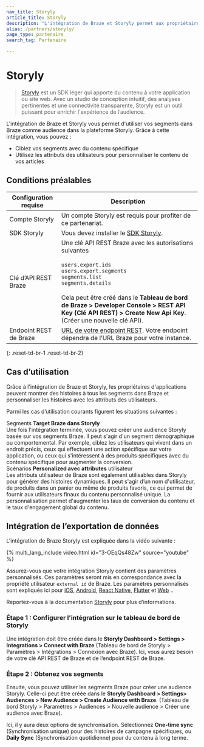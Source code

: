 ```yaml
---
nav_title: Storyly
article_title: Storyly
description: "L'intégration de Braze et Storyly permet aux propriétaires d'applications de cibler leurs segments et d'alimenter Braze avec davantage de données first-party."
alias: /partners/storyly/
page_type: partenaire
search_tag: Partenaire

---
```


# Storyly

> [Storyly](https://www.storyly.io/) est un SDK léger qui apporte du contenu à votre application ou site web. Avec un studio de conception intuitif, des analyses pertinentes et une connectivité transparente, Storyly est un outil puissant pour enrichir l'expérience de l’audience. 

L'intégration de Braze et Storyly vous permet d'utiliser vos segments dans Braze comme audience dans la plateforme Storyly. Grâce à cette intégration, vous pouvez :
- Ciblez vos segments avec du contenu spécifique
- Utilisez les attributs des utilisateurs pour personnaliser le contenu de vos articles

## Conditions préalables

| Configuration requise | Description |
| ----------- | ----------- |
| Compte Storyly | Un compte Storyly est requis pour profiter de ce partenariat. |
| SDK Storyly | Vous devez installer le [SDK Storyly](https://integration.storyly.io/). |
| Clé d’API REST Braze | Une clé API REST Braze avec les autorisations suivantes <br><br> `users.export.ids`<br> `users.export.segments`<br> `segments.list`<br> `segments.details` <br><br> Cela peut être créé dans le **Tableau de bord de Braze > Developer Console > REST API Key (Clé API REST) > Create New Api Key**.  (Créer une nouvelle clé API).|
| Endpoint REST de Braze | [URL de votre endpoint REST][1]. Votre endpoint dépendra de l’URL Braze pour votre instance. |
{: .reset-td-br-1 .reset-td-br-2}

## Cas d’utilisation

Grâce à l'intégration de Braze et Storyly, les propriétaires d'applications peuvent montrer des histoires à tous les segments dans Braze et personnaliser les histoires avec les attributs des utilisateurs.

Parmi les cas d’utilisation courants figurent les situations suivantes :

Segments __Target Braze dans Storyly__<br>Une fois l'intégration terminée, vous pouvez créer une audience Storyly basée sur vos segments Braze. Il peut s'agir d'un segment démographique ou comportemental. Par exemple, ciblez les utilisateurs qui vivent dans un endroit précis, ceux qui effectuent une action spécifique sur votre application, ou ceux qui s'intéressent à des produits spécifiques avec du contenu spécifique pour augmenter la conversion.<br>
Scénarios __Personalized avec attributes__ utilisateur<br>Les attributs utilisateur de Braze sont également utilisables dans Storyly pour générer des histoires dynamiques. Il peut s'agir d’un nom d'utilisateur, de produits dans un panier ou même de produits favoris, ce qui permet de fournir aux utilisateurs finaux du contenu personnalisé unique. La personnalisation permet d'augmenter les taux de conversion du contenu et le taux d'engagement global du contenu.

## Intégration de l’exportation de données

L'intégration de Braze Storyly est expliquée dans la vidéo suivante :

{% multi_lang_include video.html id="3-OEqQs48Zw" source="youtube" %}

Assurez-vous que votre intégration Storyly contient des paramètres personnalisés. Ces paramètres seront mis en correspondance avec la propriété utilisateur `external id` de Braze. Les paramètres personnalisés sont expliqués ici pour [iOS](https://integration.storyly.io/ios/personalization-customaudience.html), [Android](https://integration.storyly.io/android/personalization-customaudience.html), [React Native](https://integration.storyly.io/react-native/personalization-customaudience.html), [Flutter](https://integration.storyly.io/flutter/personalization-customaudience.html) et [Web](https://integration.storyly.io/web/personalization-customaudience.html) ..

Reportez-vous à la documentation [Storyly](https://help.storyly.io/en/articles/6354805-connect-your-braze-audiences-with-storyly) pour plus d’informations.

### Étape 1 : Configurer l'intégration sur le tableau de bord de Storyly

Une intégration doit être créée dans le **Storyly Dashboard > Settings > Integrations > Connect with Braze** (Tableau de bord de Storyly > Paramètres > Intégrations > Connexion avec Braze). Ici, vous aurez besoin de votre clé API REST de Braze et de l’endpoint REST de Braze. 

### Étape 2 : Obtenez vos segments 

Ensuite, vous pouvez utiliser les segments Braze pour créer une audience Storyly. Celle-ci peut être créée dans le **Storyly Dashboard > Settings> Audiences > New Audience > Create Audience with Braze**. (Tableau de bord Storyly > Paramètres > Audiences > Nouvelle audience > Créer une audience avec Braze).

Ici, il y aura deux options de synchronisation. Sélectionnez **One-time sync** (Synchronisation unique) pour des histoires de campagne spécifiques, ou **Daily Sync** (Synchronisation quotidienne) pour du contenu à long terme.

[1]: {{site.baseurl}}/developer_guide/rest_api/basics/#endpoints